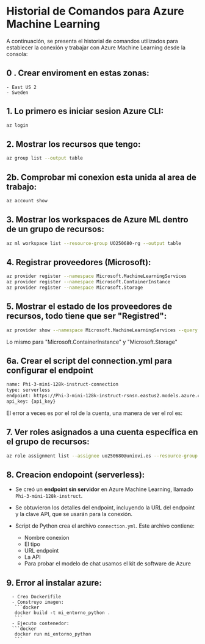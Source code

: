 # Historial de Comandos para Azure Machine Learning

A continuación, se presenta el historial de comandos utilizados para establecer la conexión y trabajar con Azure Machine Learning desde la consola:

## 0 . Crear enviroment en estas zonas:
    - East US 2
    - Sweden 

## 1. Lo primero es iniciar sesion Azure CLI:
```bash
az login
```

## 2. Mostrar los recursos que tengo:
```bash
az group list --output table
```

## 2b. Comprobar mi conexion esta unida al area de trabajo:
```bash
az account show
```

## 3. Mostrar los workspaces de Azure ML dentro de un grupo de recursos:
```bash
az ml workspace list --resource-group UO250680-rg --output table
```

## 4. Registrar proveedores (Microsoft):
```bash
az provider register --namespace Microsoft.MachineLearningServices
az provider register --namespace Microsoft.ContainerInstance
az provider register --namespace Microsoft.Storage
```

## 5. Mostrar el estado de los proveedores de recursos, todo tiene que ser "Registred":
```bash
az provider show --namespace Microsoft.MachineLearningServices --query "registrationState"
```
Lo mismo para "Microsoft.ContainerInstance" y "Microsoft.Storage"

## 6a. Crear el script del connection.yml para configurar el endpoint

```bash
name: Phi-3-mini-128k-instruct-connection
type: serverless
endpoint: https://Phi-3-mini-128k-instruct-rsnsn.eastus2.models.azure.com/score
api_key: {api_key}
```
El error a veces es por el rol de la cuenta, una manera de ver el rol es:

## 7. Ver roles asignados a una cuenta específica en el grupo de recursos:
```bash
az role assignment list --assignee uo250680@uniovi.es --resource-group UO250680-rg
```

## 8. Creacion endopoint (serverless):

  - Se creó un **endpoint sin servidor** en Azure Machine Learning, llamado    `Phi-3-mini-128k-instruct`.

  - Se obtuvieron los detalles del endpoint, incluyendo la URL del endpoint y la clave API,   que se usarán para la conexión.

  - Script de Python crea el archivo `connection.yml`. Este archivo contiene:
       - Nombre conexion
       - El tipo
       - URL endpoint
       - La API
       - Para probar el modelo de chat usamos el kit de software de Azure

## 9. Error al instalar azure:
      - Creo Dockerifile
      - Construyo imagen:
       ```docker
       docker build -t mi_entorno_python .
       ```
      - Ejecuto contenedor:
      ```docker
       docker run mi_entorno_python
       ```


